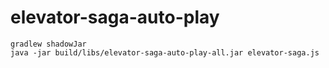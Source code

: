 # elevator-saga-auto-play

```
gradlew shadowJar
java -jar build/libs/elevator-saga-auto-play-all.jar elevator-saga.js
```
